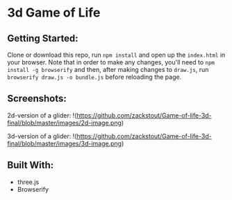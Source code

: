 # 3d Game of Life

## Getting Started:
Clone or download this repo, run ```npm install``` and open up the ```index.html``` in your browser. Note that in order to make any changes, you'll need to ```npm install -g browserify``` and then, after making changes to ```draw.js```, run ```browserify draw.js -o bundle.js``` before reloading the page.

## Screenshots:
2d-version of a glider:
!(https://github.com/zackstout/Game-of-life-3d-final/blob/master/images/2d-image.png)

3d-version of a glider:
!(https://github.com/zackstout/Game-of-life-3d-final/blob/master/images/3d-image.png)
## Built With:
- three.js
- Browserify
